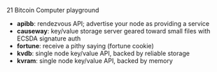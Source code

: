 
21 Bitcoin Computer playground

* **apibb**: rendezvous API; advertise your node as providing a service
* **causeway**: key/value storage server geared toward small files with ECSDA signature auth
* **fortune**: receive a pithy saying (fortune cookie)
* **kvdb**: single node key/value API, backed by reliable storage
* **kvram**: single node key/value API, backed by memory

